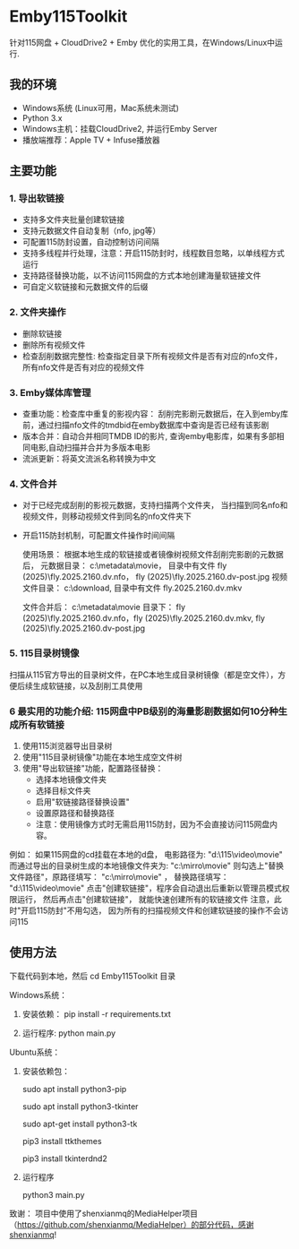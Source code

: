 # Emby115Toolkit

针对115网盘 + CloudDrive2 + Emby 优化的实用工具，在Windows/Linux中运行.

## 我的环境

- Windows系统 (Linux可用，Mac系统未测试)
- Python 3.x
- Windows主机：挂载CloudDrive2, 并运行Emby Server
- 播放端推荐：Apple TV + Infuse播放器

## 主要功能

### 1. 导出软链接
- 支持多文件夹批量创建软链接
- 支持元数据文件自动复制（nfo, jpg等）
- 可配置115防封设置，自动控制访问间隔
- 支持多线程并行处理，注意：开启115防封时，线程数目忽略，以单线程方式运行
- 支持路径替换功能，以不访问115网盘的方式本地创建海量软链接文件
- 可自定义软链接和元数据文件的后缀

### 2. 文件夹操作
- 删除软链接
- 删除所有视频文件
- 检查刮削数据完整性: 检查指定目录下所有视频文件是否有对应的nfo文件， 所有nfo文件是否有对应的视频文件

### 3. Emby媒体库管理
- 查重功能：检查库中重复的影视内容： 刮削完影剧元数据后，在入到emby库前，通过扫描nfo文件的tmdbid在emby数据库中查询是否已经有该影剧
- 版本合并：自动合并相同TMDB ID的影片, 查询emby电影库，如果有多部相同电影,自动扫描并合并为多版本电影
- 流派更新：将英文流派名称转换为中文

### 4. 文件合并
- 对于已经完成刮削的影视元数据，支持扫描两个文件夹， 当扫描到同名nfo和视频文件，则移动视频文件到同名的nfo文件夹下
- 开启115防封机制，可配置文件操作时间间隔

    使用场景：
    根据本地生成的软链接或者镜像树视频文件刮削完影剧的元数据后，
        元数据目录： c:\metadata\movie， 目录中有文件 fly (2025)\fly.2025.2160.dv.nfo， fly (2025)\fly.2025.2160.dv-post.jpg
        视频文件目录： c:\download,     目录中有文件 fly.2025.2160.dv.mkv

    文件合并后： c:\metadata\movie 目录下： fly (2025)\fly.2025.2160.dv.nfo，fly (2025)\fly.2025.2160.dv.mkv, fly (2025)\fly.2025.2160.dv-post.jpg


### 5. 115目录树镜像
扫描从115官方导出的目录树文件，在PC本地生成目录树镜像（都是空文件），方便后续生成软链接，以及刮削工具使用




### 6 最实用的功能介绍: 115网盘中PB级别的海量影剧数据如何10分种生成所有软链接
1. 使用115浏览器导出目录树
2. 使用"115目录树镜像"功能在本地生成空文件树
3. 使用"导出软链接"功能，配置路径替换：
   - 选择本地镜像文件夹
   - 选择目标文件夹
   - 启用"软链接路径替换设置"
   - 设置原路径和替换路径
   - 注意：使用镜像方式时无需启用115防封，因为不会直接访问115网盘内容。

例如：
如果115网盘的cd挂载在本地的d盘， 
电影路径为: "d:\115\video\movie"
而通过导出的目录树生成的本地镜像文件夹为: "c:\mirro\movie"
则勾选上"替换文件路径"，原路径填写： "c:\mirro\movie" ， 替换路径填写： "d:\115\video\movie"
点击"创建软链接"，程序会自动退出后重新以管理员模式权限运行， 
然后再点击"创建软链接"， 就能快速创建所有的软链接文件
注意，此时"开启115防封"不用勾选， 因为所有的扫描视频文件和创建软链接的操作不会访问115



## 使用方法

下载代码到本地，然后 cd Emby115Toolkit 目录

Windows系统：

1. 安装依赖：  pip install -r requirements.txt

2. 运行程序:   python main.py

Ubuntu系统：

1. 安装依赖包：

    sudo apt install python3-pip

    sudo apt install python3-tkinter

    sudo apt-get install python3-tk

    pip3 install ttkthemes

    pip3 install tkinterdnd2

   
3. 运行程序

   python3 main.py

致谢： 项目中使用了shenxianmq的MediaHelper项目（https://github.com/shenxianmq/MediaHelper）的部分代码，感谢shenxianmq!
